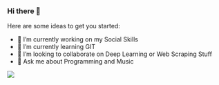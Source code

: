 ### Hi there 👋



Here are some ideas to get you started:

- 🔭 I’m currently working on my Social Skills
- 🌱 I’m currently learning GIT
- 👯 I’m looking to collaborate on Deep Learning or Web Scraping Stuff
- 💬 Ask me about Programming and Music

<img src="https://github-readme-stats.vercel.app/api?username=anubhavsingh10">

